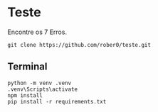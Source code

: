 # Teste

Encontre os 7 Erros.

```
git clone https://github.com/rober0/teste.git
```

## Terminal
```
python -m venv .venv
.venv\Scripts\activate
npm install
pip install -r requirements.txt
```
